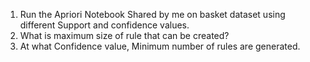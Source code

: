 1. Run the Apriori Notebook Shared by me on basket dataset using different Support and confidence values.
2. What is maximum size of rule that can be created?
3. At what Confidence value, Minimum number of rules are generated.

